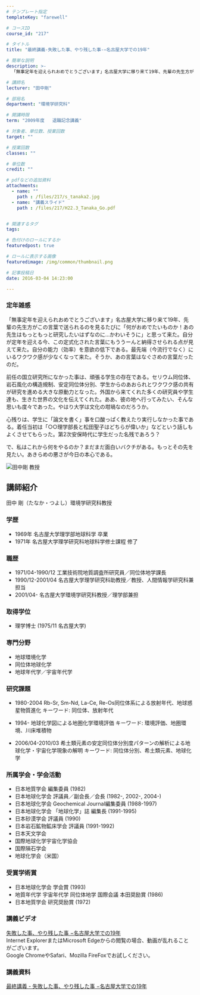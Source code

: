 ```yaml
---
# テンプレート指定
templateKey: "farewell"

# コースID
course_id: "217"

# タイトル
title: "最終講義-失敗した事、やり残した事-−名古屋大学での19年"

# 簡単な説明
description: >-
  「無事定年を迎えられおめでとうございます」名古屋大学に移り来て19年、先輩の先生方がこの言葉で送られるのを見るたびに「何がおめでたいものか！あの先生はもっともっと研究したいはずなのに…かわいそうに...

# 講師名
lecturer: "田中剛"

# 部局名
department: "環境学研究科"

# 開講時限
term: "2009年度	退職記念講義"

# 対象者、単位数、授業回数
target: ""

# 授業回数
classes: ""

# 単位数
credit: ""

# pdfなどの追加資料
attachments: 
  - name: "" 
    path : /files/217/s_tanaka2.jpg
  - name: "講義スライド" 
    path : /files/217/H22.3_Tanaka_Go.pdf


# 関連するタグ
tags:

# 色付けのロールにするか
featuredpost: true

# ロールに表示する画像
featuredimage: /img/common/thumbnail.png

# 記事投稿日
date: 2016-03-04 14:23:00

---
```

### 定年雑感 

「無事定年を迎えられおめでとうございます」名古屋大学に移り来て19年、先輩の先生方がこの言葉で送られるのを見るたびに「何がおめでたいものか！あの先生はもっともっと研究したいはずなのに…かわいそうに」と思って来た。自分が定年を迎える今、この定式化された言葉にもううーんと納得させられる点が見えて来た。自分の能力（効率）を意欲の低下である。最先端（今流行でなく）にいるワクワク感が少なくなって来た。そうか、あの言葉はなぐさめの言葉だったのだ。 

前任の国立研究所になかった事は、頑張る学生の存在である。セリウム同位体、岩石風化の構造規制、安定同位体分別、学生からのあおられとワクワク感の共有が研究を進める大きな原動力となった。外国から来てくれた多くの研究員や学生達も、生きた世界の文化を伝えてくれた。ああ、彼の地へ行ってみたい、そんな思いも度々であった。やはり大学は文化の坩堝なのだろうか。 

心残りは、学生に「論文を書く」事を口酸っぱく教えたり実行しなかった事である。着任当初は「○○理学部長と松田聖子はどちらが偉いか」などという話しもよくさせてもらった。第2次安保時代に学生だった名残であろう？ 

で、私はこれから何をやるのか？まだまだ面白いバクチがある。もっとその先を見たい。あきらめの悪さが今日の本心である。

![田中剛 教授](/files/217/s_tanaka2.jpg) 
## 講師紹介

田中 剛（たなか・つよし）環境学研究科教授 

### 学歴

  * 1969年 名古屋大学理学部地球科学 卒業
  * 1971年 名古屋大学理学研究科地球科学修士課程 修了

### 職歴

  * 1971/04-1990/12 工業技術院地質調査所研究員／同位体地学課長
  * 1990/12-2001/04 名古屋大学理学研究科助教授／教授、人間情報学研究科兼担当
  * 2001/04- 名古屋大学環境学研究科教授／理学部兼担

### 取得学位

  * 理学博士 (1975/11 名古屋大学)

### 専門分野

  * 地球環境化学
  * 同位体地球化学
  * 地球年代学／宇宙年代学

### 研究課題

  * 1980-2004 Rb-Sr, Sm-Nd, La-Ce, Re-Os同位体系による放射年代、地球惑星物質進化
キーワード: 同位体、放射年代

  * 1994- 地球化学図による地圏化学環境評価
キーワード: 環境評価、地圏環境、川床堆積物

  * 2006/04-2010/03 希土類元素の安定同位体分別度パターンの解析による地球化学・宇宙化学現象の解明
キーワード: 同位体分別、希土類元素、地球化学

### 所属学会・学会活動

  * 日本地質学会 編集委員 (1982)
  * 日本地球化学会 評議員／副会長／会長 (1982-, 2002-, 2004-)
  * 日本地球化学会 Geochemical Journal編集委員 (1988-1997)
  * 日本地球化学会 「地球化学」誌 編集長 (1991-1995)
  * 日本砂漠学会 評議員 (1990)
  * 日本岩石鉱物鉱床学会 評議員 (1991-1992)
  * 日本天文学会
  * 国際地球化学宇宙化学協会
  * 国際隕石学会
  * 地球化学会（米国）

### 受賞学術賞

  * 日本地球化学会 学会賞 (1993)
  * 地質年代学 宇宙年代学 同位体地学 国際会議 本田奨励賞 (1986)
  * 日本地質学会 研究奨励賞 (1972)
### 講義ビデオ

[失敗した事、やり残した事 −名古屋大学での19年](http://studio.media.nagoya-u.ac.jp/videos/watch.php?v=60ff4f624e5107b752cef8f09c831b78a90f4272)  
Internet ExplorerまたはMicrosoft Edgeからの閲覧の場合、動画が乱れることがございます。  
Google ChromeやSafari、Mozilla FireFoxでお試しください。 

### 講義資料


[最終講義 - 失敗した事、やり残した事 −名古屋大学での19年](/files/217/H22.3_Tanaka_Go.pdf) 
